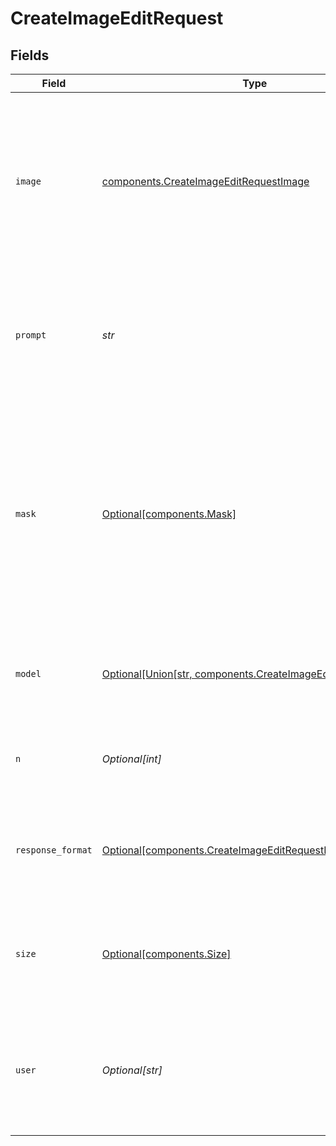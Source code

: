 # CreateImageEditRequest


## Fields

| Field                                                                                                                                                                                                   | Type                                                                                                                                                                                                    | Required                                                                                                                                                                                                | Description                                                                                                                                                                                             | Example                                                                                                                                                                                                 |
| ------------------------------------------------------------------------------------------------------------------------------------------------------------------------------------------------------- | ------------------------------------------------------------------------------------------------------------------------------------------------------------------------------------------------------- | ------------------------------------------------------------------------------------------------------------------------------------------------------------------------------------------------------- | ------------------------------------------------------------------------------------------------------------------------------------------------------------------------------------------------------- | ------------------------------------------------------------------------------------------------------------------------------------------------------------------------------------------------------- |
| `image`                                                                                                                                                                                                 | [components.CreateImageEditRequestImage](../../models/components/createimageeditrequestimage.md)                                                                                                        | :heavy_check_mark:                                                                                                                                                                                      | The image to edit. Must be a valid PNG file, less than 4MB, and square. If mask is not provided, image must have transparency, which will be used as the mask.                                          |                                                                                                                                                                                                         |
| `prompt`                                                                                                                                                                                                | *str*                                                                                                                                                                                                   | :heavy_check_mark:                                                                                                                                                                                      | A text description of the desired image(s). The maximum length is 1000 characters.                                                                                                                      | A cute baby sea otter wearing a beret                                                                                                                                                                   |
| `mask`                                                                                                                                                                                                  | [Optional[components.Mask]](../../models/components/mask.md)                                                                                                                                            | :heavy_minus_sign:                                                                                                                                                                                      | An additional image whose fully transparent areas (e.g. where alpha is zero) indicate where `image` should be edited. Must be a valid PNG file, less than 4MB, and have the same dimensions as `image`. |                                                                                                                                                                                                         |
| `model`                                                                                                                                                                                                 | [Optional[Union[str, components.CreateImageEditRequest2]]](../../models/components/createimageeditrequestmodel.md)                                                                                      | :heavy_minus_sign:                                                                                                                                                                                      | The model to use for image generation. Only `dall-e-2` is supported at this time.                                                                                                                       | dall-e-2                                                                                                                                                                                                |
| `n`                                                                                                                                                                                                     | *Optional[int]*                                                                                                                                                                                         | :heavy_minus_sign:                                                                                                                                                                                      | The number of images to generate. Must be between 1 and 10.                                                                                                                                             | 1                                                                                                                                                                                                       |
| `response_format`                                                                                                                                                                                       | [Optional[components.CreateImageEditRequestResponseFormat]](../../models/components/createimageeditrequestresponseformat.md)                                                                            | :heavy_minus_sign:                                                                                                                                                                                      | The format in which the generated images are returned. Must be one of `url` or `b64_json`.                                                                                                              | url                                                                                                                                                                                                     |
| `size`                                                                                                                                                                                                  | [Optional[components.Size]](../../models/components/size.md)                                                                                                                                            | :heavy_minus_sign:                                                                                                                                                                                      | The size of the generated images. Must be one of `256x256`, `512x512`, or `1024x1024`.                                                                                                                  | 1024x1024                                                                                                                                                                                               |
| `user`                                                                                                                                                                                                  | *Optional[str]*                                                                                                                                                                                         | :heavy_minus_sign:                                                                                                                                                                                      | A unique identifier representing your end-user, which can help OpenAI to monitor and detect abuse. [Learn more](/docs/guides/safety-best-practices/end-user-ids).<br/>                                  | user-1234                                                                                                                                                                                               |
